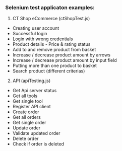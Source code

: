 ### Selenium test applicaton examples:

1. CT Shop eCommerce (ctShopTest.js)
- Creating user account
- Successful login
- Login with wrong credentials
- Product details - Price & rating status
- Add to and remove product from basket
- Increase / decrease product amount by arrows
- Increase / decrease product amount by input field
- Putting more than one product to basket
- Search product (different criterias) 
  
2. API (apiTesting.js)
- Get Api server status
- Get all tools
- Get single tool
- Register API client
- Create order
- Get all orders
- Get single order
- Update order
- Validate updated order
- Delete order
- Check if order is deleted